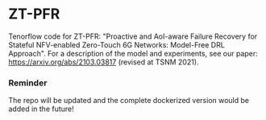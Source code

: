 # ZT-PFR

Tenorflow code for ZT-PFR: "Proactive and AoI-aware Failure Recovery for Stateful NFV-enabled Zero-Touch 6G Networks: Model-Free DRL Approach". For a description of the model and experiments, see our paper: https://arxiv.org/abs/2103.03817 (revised at TSNM 2021).

### Reminder 
The repo will be updated and the complete dockerized version would be added in the future!
